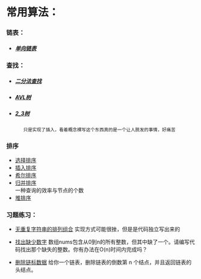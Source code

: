  #  常用算法：
 
 ###    链表：
 
   - #####  [单向链表](https://github.com/GiftedDrogon/dragon-algorithm/blob/b29bc20336450c09d1131d23ab4d942eb41f42e8/dragon-link/src/main/java/com.dragon.talon.algorithm.link/singleLinkList/DragonSingleLinkList.java)
  
   ###     查找：
      
   - #####  [二分法查找]() 
   - #####  [AVL树]()
   - #####  [2_3树]()  
            只是实现了插入，看着概念裸写这个东西真的是一个让人脱发的事情，好痛苦
   
   
   ###   排序
   
   -    [选择排序]()
   -    [插入排序]()
   -    [希尔排序]()
   -    [归并排序]()  
            一种查询的效率与节点的个数
   -    [堆排序]()  
   
   
### 习题练习：
- [无重复字符串的排列组合](CharSort.java)
    实现方式可能很挫，但是是代码独立写出来的
    
- [找出缺少数字](MissingNumberS.java)
    数组nums包含从0到n的所有整数，但其中缺了一个。请编写代码找出那个缺失的整数。你有办法在O(n)时间内完成吗？
  
- [删除链标数据](RemoveNthFromEndS.java)
  给你一个链表，删除链表的倒数第 n 个结点，并且返回链表的头结点。
  
